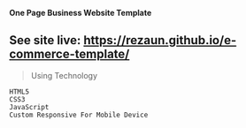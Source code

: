 **One Page Business Website Template**

## See site live: https://rezaun.github.io/e-commerce-template/

> Using Technology
```
HTML5
CSS3
JavaScript
Custom Responsive For Mobile Device
```
 